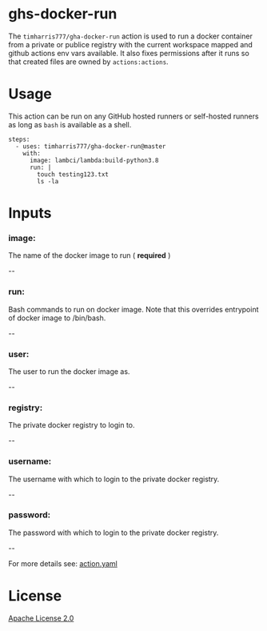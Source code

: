 # ghs-docker-run
The `timharris777/gha-docker-run` action is used to run a docker container from a private or publice registry with the current workspace mapped and github actions env vars available. It also fixes permissions after it runs so that created files are owned by `actions:actions`.

# Usage

This action can be run on any GitHub hosted runners or self-hosted runners as long as `bash` is available as a shell.

```
steps:
  - uses: timharris777/gha-docker-run@master
    with: 
      image: lambci/lambda:build-python3.8
      run: |
        touch testing123.txt
        ls -la
```

# Inputs

### image:
The name of the docker image to run
( **required** )

--
### run:
Bash commands to run on docker image. Note that this overrides entrypoint of docker image to /bin/bash.

--
### user:
The user to run the docker image as.

--
### registry:
The private docker registry to login to.

--
### username:
The username with which to login to the private docker registry.

--
### password:
The password with which to login to the private docker registry.

--

For more details see: [action.yaml](action.yaml)

# License

[Apache License 2.0](LICENSE)
